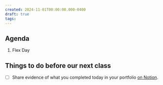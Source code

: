 ```yaml
---
created: 2024-11-01T00:00:00.000-0400
draft: true
tags:
---
```

## Agenda
1. Flex Day
## Things to do before our next class
- [ ] Share evidence of what you completed today in your portfolio [on Notion](https://notion.so).